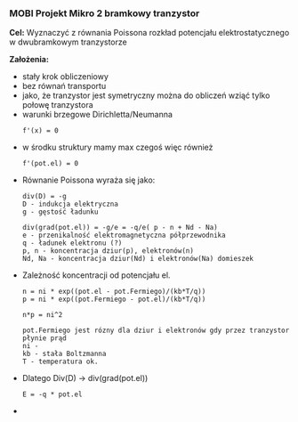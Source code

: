 ### MOBI Projekt Mikro 2 bramkowy tranzystor

**Cel:** Wyznaczyć z równania Poissona rozkład potencjału elektrostatycznego w dwubramkowym tranzystorze

**Założenia:**
- stały krok obliczeniowy
- bez równań transportu 
- jako, że tranzystor jest symetryczny można do obliczeń wziąć tylko połowę tranzystora
- warunki brzegowe Dirichletta/Neumanna
     ```
     f'(x) = 0 
     ```
- w środku struktury mamy max czegoś więc również
    ```
    f'(pot.el) = 0
    ```
- Równanie Poissona wyraża się jako:
    ```
    div(D) = -g
    D - indukcja elektryczna
    g - gęstość ładunku
  
    div(grad(pot.el)) = -g/e = -q/e( p - n + Nd - Na)
    e - przenikalność elektromagnetyczna półprzewodnika
    q - ładunek elektronu (?)
    p, n - koncentracja dziur(p), elektronów(n) 
    Nd, Na - koncentracja dziur(Nd) i elektronów(Na) domieszek
    ```
- Zależność koncentracji od potencjału el.
    ```
    n = ni * exp((pot.el - pot.Fermiego)/(kb*T/q))
    p = ni * exp((pot.Fermiego - pot.el)/(kb*T/q))
  
    n*p = ni^2
  
    pot.Fermiego jest rózny dla dziur i elektronów gdy przez tranzystor płynie prąd
    ni - 
    kb - stała Boltzmanna
    T - temperatura ok.
    ```
- Dlatego Div(D) -> div(grad(pot.el))
  ```
  E = -q * pot.el
  ```
- 
